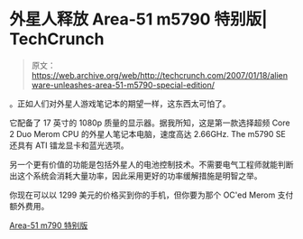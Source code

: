 # 外星人释放 Area-51 m5790 特别版| TechCrunch

> 原文：<https://web.archive.org/web/http://techcrunch.com/2007/01/18/alienware-unleashes-area-51-m5790-special-edition/>

。正如人们对外星人游戏笔记本的期望一样，这东西太可怕了。

它配备了 17 英寸的 1080p 质量的显示器。据我所知，这是第一款选择超频 Core 2 Duo Merom CPU 的外星人笔记本电脑，速度高达 2.66GHz. The m5790 SE 还具有 ATI 镭龙显卡和蓝光选项。

另一个更有价值的功能是包括外星人的电池控制技术。不需要电气工程师就能判断出这个系统会消耗大量功率，因此采用更好的功率缓解措施是明智之举。

你现在可以以 1299 美元的价格买到你的手机，但你要为那个 OC'ed Merom 支付额外费用。

[Area-51 m790 特别版](https://web.archive.org/web/20160418222608/http://www.alienware.com/configurator_pages/area-51_m5790.aspx?syscode=PC-LT-AREA51M5790&subcode=SKU-DEFAULT)